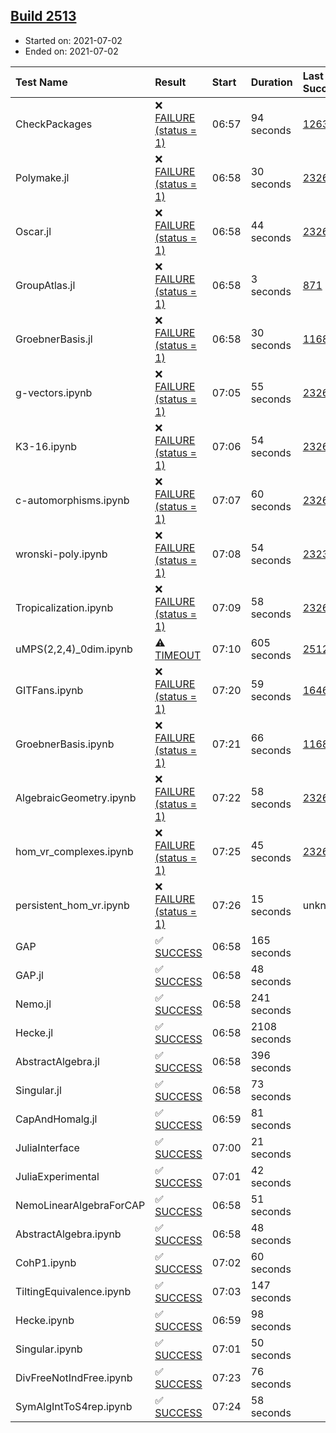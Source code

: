 ## [Build 2513](https://oscarci.mathematik.uni-kl.de/job/oscar-stable/2513/)

* Started on: 2021-07-02
* Ended on: 2021-07-02

| Test Name    | Result | Start | Duration | Last Success | First Failure |
|:-------------|:-------|:------|:---------|:-------------|:--------------|
| CheckPackages | ❌ [FAILURE (status = 1)](https://oscarci.mathematik.uni-kl.de/job/oscar-stable/2513/artifact/logs/build-2513/CheckPackages.log) | 06:57 | 94 seconds | [1263](https://oscarci.mathematik.uni-kl.de/job/oscar-stable/1263/) | [1264](https://oscarci.mathematik.uni-kl.de/job/oscar-stable/1264/) |
| Polymake.jl | ❌ [FAILURE (status = 1)](https://oscarci.mathematik.uni-kl.de/job/oscar-stable/2513/artifact/logs/build-2513/Polymake.jl.log) | 06:58 | 30 seconds | [2326](https://oscarci.mathematik.uni-kl.de/job/oscar-stable/2326/) | [2327](https://oscarci.mathematik.uni-kl.de/job/oscar-stable/2327/) |
| Oscar.jl | ❌ [FAILURE (status = 1)](https://oscarci.mathematik.uni-kl.de/job/oscar-stable/2513/artifact/logs/build-2513/Oscar.jl.log) | 06:58 | 44 seconds | [2326](https://oscarci.mathematik.uni-kl.de/job/oscar-stable/2326/) | [2327](https://oscarci.mathematik.uni-kl.de/job/oscar-stable/2327/) |
| GroupAtlas.jl | ❌ [FAILURE (status = 1)](https://oscarci.mathematik.uni-kl.de/job/oscar-stable/2513/artifact/logs/build-2513/GroupAtlas.jl.log) | 06:58 | 3 seconds | [871](https://oscarci.mathematik.uni-kl.de/job/oscar-stable/871/) | [872](https://oscarci.mathematik.uni-kl.de/job/oscar-stable/872/) |
| GroebnerBasis.jl | ❌ [FAILURE (status = 1)](https://oscarci.mathematik.uni-kl.de/job/oscar-stable/2513/artifact/logs/build-2513/GroebnerBasis.jl.log) | 06:58 | 30 seconds | [1168](https://oscarci.mathematik.uni-kl.de/job/oscar-stable/1168/) | [1169](https://oscarci.mathematik.uni-kl.de/job/oscar-stable/1169/) |
| g-vectors.ipynb | ❌ [FAILURE (status = 1)](https://oscarci.mathematik.uni-kl.de/job/oscar-stable/2513/artifact/logs/build-2513/g-vectors.ipynb.log) | 07:05 | 55 seconds | [2326](https://oscarci.mathematik.uni-kl.de/job/oscar-stable/2326/) | [2327](https://oscarci.mathematik.uni-kl.de/job/oscar-stable/2327/) |
| K3-16.ipynb | ❌ [FAILURE (status = 1)](https://oscarci.mathematik.uni-kl.de/job/oscar-stable/2513/artifact/logs/build-2513/K3-16.ipynb.log) | 07:06 | 54 seconds | [2326](https://oscarci.mathematik.uni-kl.de/job/oscar-stable/2326/) | [2327](https://oscarci.mathematik.uni-kl.de/job/oscar-stable/2327/) |
| c-automorphisms.ipynb | ❌ [FAILURE (status = 1)](https://oscarci.mathematik.uni-kl.de/job/oscar-stable/2513/artifact/logs/build-2513/c-automorphisms.ipynb.log) | 07:07 | 60 seconds | [2326](https://oscarci.mathematik.uni-kl.de/job/oscar-stable/2326/) | [2327](https://oscarci.mathematik.uni-kl.de/job/oscar-stable/2327/) |
| wronski-poly.ipynb | ❌ [FAILURE (status = 1)](https://oscarci.mathematik.uni-kl.de/job/oscar-stable/2513/artifact/logs/build-2513/wronski-poly.ipynb.log) | 07:08 | 54 seconds | [2323](https://oscarci.mathematik.uni-kl.de/job/oscar-stable/2323/) | [2324](https://oscarci.mathematik.uni-kl.de/job/oscar-stable/2324/) |
| Tropicalization.ipynb | ❌ [FAILURE (status = 1)](https://oscarci.mathematik.uni-kl.de/job/oscar-stable/2513/artifact/logs/build-2513/Tropicalization.ipynb.log) | 07:09 | 58 seconds | [2326](https://oscarci.mathematik.uni-kl.de/job/oscar-stable/2326/) | [2327](https://oscarci.mathematik.uni-kl.de/job/oscar-stable/2327/) |
| uMPS(2,2,4)_0dim.ipynb | ⚠ [TIMEOUT](https://oscarci.mathematik.uni-kl.de/job/oscar-stable/2513/artifact/logs/build-2513/uMPS-2-2-4-_0dim.ipynb.log) | 07:10 | 605 seconds | [2512](https://oscarci.mathematik.uni-kl.de/job/oscar-stable/2512/) | [2513](https://oscarci.mathematik.uni-kl.de/job/oscar-stable/2513/) |
| GITFans.ipynb | ❌ [FAILURE (status = 1)](https://oscarci.mathematik.uni-kl.de/job/oscar-stable/2513/artifact/logs/build-2513/GITFans.ipynb.log) | 07:20 | 59 seconds | [1646](https://oscarci.mathematik.uni-kl.de/job/oscar-stable/1646/) | [1647](https://oscarci.mathematik.uni-kl.de/job/oscar-stable/1647/) |
| GroebnerBasis.ipynb | ❌ [FAILURE (status = 1)](https://oscarci.mathematik.uni-kl.de/job/oscar-stable/2513/artifact/logs/build-2513/GroebnerBasis.ipynb.log) | 07:21 | 66 seconds | [1168](https://oscarci.mathematik.uni-kl.de/job/oscar-stable/1168/) | [1169](https://oscarci.mathematik.uni-kl.de/job/oscar-stable/1169/) |
| AlgebraicGeometry.ipynb | ❌ [FAILURE (status = 1)](https://oscarci.mathematik.uni-kl.de/job/oscar-stable/2513/artifact/logs/build-2513/AlgebraicGeometry.ipynb.log) | 07:22 | 58 seconds | [2326](https://oscarci.mathematik.uni-kl.de/job/oscar-stable/2326/) | [2327](https://oscarci.mathematik.uni-kl.de/job/oscar-stable/2327/) |
| hom_vr_complexes.ipynb | ❌ [FAILURE (status = 1)](https://oscarci.mathematik.uni-kl.de/job/oscar-stable/2513/artifact/logs/build-2513/hom_vr_complexes.ipynb.log) | 07:25 | 45 seconds | [2326](https://oscarci.mathematik.uni-kl.de/job/oscar-stable/2326/) | [2327](https://oscarci.mathematik.uni-kl.de/job/oscar-stable/2327/) |
| persistent_hom_vr.ipynb | ❌ [FAILURE (status = 1)](https://oscarci.mathematik.uni-kl.de/job/oscar-stable/2513/artifact/logs/build-2513/persistent_hom_vr.ipynb.log) | 07:26 | 15 seconds | unknown | unknown |
| GAP | ✅ [SUCCESS](https://oscarci.mathematik.uni-kl.de/job/oscar-stable/2513/artifact/logs/build-2513/GAP.log) | 06:58 | 165 seconds |  |  |
| GAP.jl | ✅ [SUCCESS](https://oscarci.mathematik.uni-kl.de/job/oscar-stable/2513/artifact/logs/build-2513/GAP.jl.log) | 06:58 | 48 seconds |  |  |
| Nemo.jl | ✅ [SUCCESS](https://oscarci.mathematik.uni-kl.de/job/oscar-stable/2513/artifact/logs/build-2513/Nemo.jl.log) | 06:58 | 241 seconds |  |  |
| Hecke.jl | ✅ [SUCCESS](https://oscarci.mathematik.uni-kl.de/job/oscar-stable/2513/artifact/logs/build-2513/Hecke.jl.log) | 06:58 | 2108 seconds |  |  |
| AbstractAlgebra.jl | ✅ [SUCCESS](https://oscarci.mathematik.uni-kl.de/job/oscar-stable/2513/artifact/logs/build-2513/AbstractAlgebra.jl.log) | 06:58 | 396 seconds |  |  |
| Singular.jl | ✅ [SUCCESS](https://oscarci.mathematik.uni-kl.de/job/oscar-stable/2513/artifact/logs/build-2513/Singular.jl.log) | 06:58 | 73 seconds |  |  |
| CapAndHomalg.jl | ✅ [SUCCESS](https://oscarci.mathematik.uni-kl.de/job/oscar-stable/2513/artifact/logs/build-2513/CapAndHomalg.jl.log) | 06:59 | 81 seconds |  |  |
| JuliaInterface | ✅ [SUCCESS](https://oscarci.mathematik.uni-kl.de/job/oscar-stable/2513/artifact/logs/build-2513/JuliaInterface.log) | 07:00 | 21 seconds |  |  |
| JuliaExperimental | ✅ [SUCCESS](https://oscarci.mathematik.uni-kl.de/job/oscar-stable/2513/artifact/logs/build-2513/JuliaExperimental.log) | 07:01 | 42 seconds |  |  |
| NemoLinearAlgebraForCAP | ✅ [SUCCESS](https://oscarci.mathematik.uni-kl.de/job/oscar-stable/2513/artifact/logs/build-2513/NemoLinearAlgebraForCAP.log) | 06:58 | 51 seconds |  |  |
| AbstractAlgebra.ipynb | ✅ [SUCCESS](https://oscarci.mathematik.uni-kl.de/job/oscar-stable/2513/artifact/logs/build-2513/AbstractAlgebra.ipynb.log) | 06:58 | 48 seconds |  |  |
| CohP1.ipynb | ✅ [SUCCESS](https://oscarci.mathematik.uni-kl.de/job/oscar-stable/2513/artifact/logs/build-2513/CohP1.ipynb.log) | 07:02 | 60 seconds |  |  |
| TiltingEquivalence.ipynb | ✅ [SUCCESS](https://oscarci.mathematik.uni-kl.de/job/oscar-stable/2513/artifact/logs/build-2513/TiltingEquivalence.ipynb.log) | 07:03 | 147 seconds |  |  |
| Hecke.ipynb | ✅ [SUCCESS](https://oscarci.mathematik.uni-kl.de/job/oscar-stable/2513/artifact/logs/build-2513/Hecke.ipynb.log) | 06:59 | 98 seconds |  |  |
| Singular.ipynb | ✅ [SUCCESS](https://oscarci.mathematik.uni-kl.de/job/oscar-stable/2513/artifact/logs/build-2513/Singular.ipynb.log) | 07:01 | 50 seconds |  |  |
| DivFreeNotIndFree.ipynb | ✅ [SUCCESS](https://oscarci.mathematik.uni-kl.de/job/oscar-stable/2513/artifact/logs/build-2513/DivFreeNotIndFree.ipynb.log) | 07:23 | 76 seconds |  |  |
| SymAlgIntToS4rep.ipynb | ✅ [SUCCESS](https://oscarci.mathematik.uni-kl.de/job/oscar-stable/2513/artifact/logs/build-2513/SymAlgIntToS4rep.ipynb.log) | 07:24 | 58 seconds |  |  |
